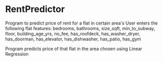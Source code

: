 # RentPredictor
Program to predict price of rent for a flat in certain area's
User enters the following flat features: bedrooms, bathrooms, size_sqft, min_to_subway, floor, building_age_yrs,
     no_fee, has_roofdeck, has_washer_dryer, has_doorman, has_elevator, has_dishwasher, has_patio, has_gym

Program predicts price of that flat in the area chosen using Linear Regression

